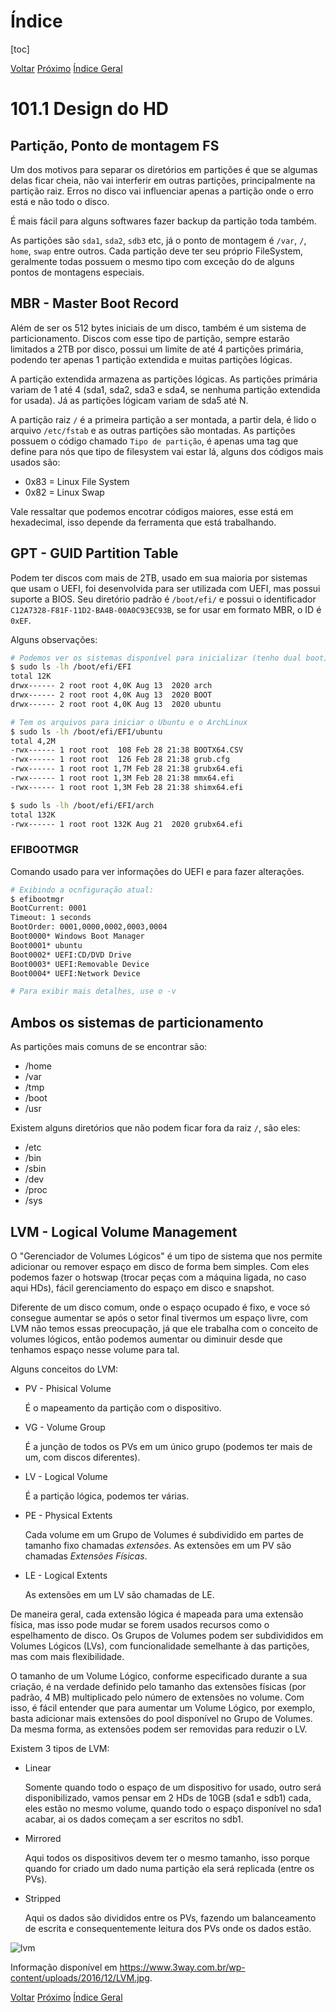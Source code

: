 # Índice

[toc]

[Voltar](../101.3/1013.html)
[Próximo](../102.2/1022.html) 
[Índice Geral](../main.html)



# 101.1 Design do HD

## Partição, Ponto de montagem FS

Um dos motivos para separar os diretórios em partições é que se algumas delas ficar cheia, não vai interferir em outras partições, principalmente na partição raiz. Erros no disco vai influenciar apenas a partição onde o erro está e não todo o disco.

É mais fácil para alguns softwares fazer backup da partição toda também.

As partições são `sda1`, `sda2`, `sdb3` etc, já o ponto de montagem é `/var`, `/`, `home`, `swap` entre outros. Cada partição deve ter seu próprio FileSystem, geralmente todas possuem o mesmo tipo com exceção do de alguns pontos de montagens especiais.



## MBR - Master Boot Record

Além de ser os 512 bytes iniciais de um disco, também é um sistema de particionamento. Discos com esse tipo de partição, sempre estarão limitados a 2TB por disco, possui um limite de até 4 partições primária, podendo ter apenas 1 partição extendida e muitas partições lógicas.

A partição extendida armazena as partições lógicas. As partições primária variam de 1 até 4 (sda1, sda2, sda3 e sda4, se nenhuma partição extendida for usada). Já as partições lógicam variam de sda5 até N.

A partição raiz `/` é a primeira partição a ser montada, a partir dela, é lido o arquivo `/etc/fstab` e as outras partições são montadas. As partições possuem o código chamado `Tipo de partição`, é apenas uma tag que define para nós que tipo de filesystem vai estar lá, alguns dos códigos mais usados são:

- 0x83 = Linux File System
- 0x82 = Linux Swap

Vale ressaltar que podemos encotrar códigos maiores, esse está em hexadecimal, isso depende da ferramenta que está trabalhando. 



## GPT - GUID Partition Table

Podem ter discos com mais de 2TB, usado em sua maioria por sistemas que usam o UEFI, foi desenvolvida para ser utilizada com UEFI, mas possui suporte a BIOS. Seu diretório padrão é `/boot/efi/` e possui o identificador `C12A7328-F81F-11D2-BA4B-00A0C93EC93B`, se for usar em formato MBR, o ID é `0xEF`.

Alguns observações:

```bash
# Podemos ver os sistemas disponível para inicializar (tenho dual boot)
$ sudo ls -lh /boot/efi/EFI
total 12K
drwx------ 2 root root 4,0K Aug 13  2020 arch
drwx------ 2 root root 4,0K Aug 13  2020 BOOT
drwx------ 2 root root 4,0K Aug 13  2020 ubuntu

# Tem os arquivos para iniciar o Ubuntu e o ArchLinux
$ sudo ls -lh /boot/efi/EFI/ubuntu
total 4,2M
-rwx------ 1 root root  108 Feb 28 21:38 BOOTX64.CSV
-rwx------ 1 root root  126 Feb 28 21:38 grub.cfg
-rwx------ 1 root root 1,7M Feb 28 21:38 grubx64.efi
-rwx------ 1 root root 1,3M Feb 28 21:38 mmx64.efi
-rwx------ 1 root root 1,3M Feb 28 21:38 shimx64.efi

$ sudo ls -lh /boot/efi/EFI/arch
total 132K
-rwx------ 1 root root 132K Aug 21  2020 grubx64.efi
```



### EFIBOOTMGR

Comando usado para ver informações do UEFI e para fazer alterações.

```bash
# Exibindo a ocnfiguração atual:
$ efibootmgr 
BootCurrent: 0001
Timeout: 1 seconds
BootOrder: 0001,0000,0002,0003,0004
Boot0000* Windows Boot Manager
Boot0001* ubuntu
Boot0002* UEFI:CD/DVD Drive
Boot0003* UEFI:Removable Device
Boot0004* UEFI:Network Device

# Para exibir mais detalhes, use o -v

```





## Ambos os sistemas de particionamento

As partições mais comuns de se encontrar são:

- /home
- /var
- /tmp
- /boot
- /usr

Existem alguns diretórios que não podem ficar fora da raiz `/`, são eles:

- /etc
- /bin
- /sbin
- /dev
- /proc
- /sys



## LVM - Logical Volume Management

O "Gerenciador de Volumes Lógicos" é um tipo de sistema que nos permite adicionar ou remover espaço em disco de forma bem simples. Com eles podemos fazer o hotswap (trocar peças com a máquina ligada, no caso aqui HDs), fácil gerenciamento do espaço em disco e snapshot.

Diferente de um disco comum, onde o espaço ocupado é fixo, e voce só consegue aumentar se após o setor final tivermos um espaço livre, com LVM não temos essas preocupação, já que ele trabalha com o conceito de volumes lógicos, então podemos aumentar ou diminuir desde que tenhamos espaço nesse volume para tal.

Alguns conceitos do LVM:

- PV - Phisical Volume

  É o mapeamento da partição com o dispositivo.

- VG - Volume Group

  É a junção de todos os PVs em um único grupo (podemos ter mais de um, com discos diferentes).

- LV - Logical Volume

  É a partição lógica, podemos ter várias.
  
- PE - Physical Extents

  Cada volume em um Grupo de Volumes é subdividido em partes de tamanho fixo chamadas *extensões*. As extensões em um PV são chamadas *Extensões Físicas*.

- LE - Logical Extents

  As extensões em um LV são chamadas de LE.

De maneira geral, cada extensão lógica é mapeada para uma extensão física, mas isso pode mudar se forem usados recursos como o espelhamento de disco. Os Grupos de Volumes podem ser subdivididos em Volumes Lógicos (LVs), com funcionalidade semelhante à das partições, mas com mais  flexibilidade.

O tamanho de um Volume Lógico, conforme especificado durante a sua  criação, é na verdade definido pelo tamanho das extensões físicas (por  padrão, 4 MB) multiplicado pelo número de extensões no volume. Com isso, é fácil entender que para aumentar um Volume Lógico, por exemplo, basta adicionar mais extensões do pool disponível no Grupo de Volumes. Da  mesma forma, as extensões podem ser removidas para reduzir o LV.



Existem 3 tipos de LVM:

- Linear

  Somente quando todo o espaço de um dispositivo for usado, outro será disponibilizado, vamos pensar em 2 HDs de 10GB (sda1 e sdb1) cada, eles estão no mesmo volume, quando todo o espaço disponível no sda1 acabar, ai os dados começam a ser escritos no sdb1.

- Mirrored

  Aqui todos os dispositivos devem ter o mesmo tamanho, isso porque quando for criado um dado numa partição ela será replicada (entre os PVs).
  
- Stripped

  Aqui os dados são divididos entre os PVs, fazendo um balanceamento de escrita e consequentemente leitura dos PVs onde os dados estão.

![lvm](https://www.3way.com.br/wp-content/uploads/2016/12/LVM.jpg)

Informação disponível em <https://www.3way.com.br/wp-content/uploads/2016/12/LVM.jpg>.



[Voltar](../101.3/1013.html)
[Próximo](../102.2/1022.html) 
[Índice Geral](../main.html)